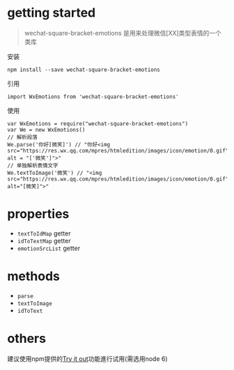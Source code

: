 # getting started

> wechat-square-bracket-emotions 是用来处理微信[XX]类型表情的一个类库

安装
```
npm install --save wechat-square-bracket-emotions
```
引用
```
import WxEmotions from 'wechat-square-bracket-emotions'
```
使用
```
var WxEmotions = require("wechat-square-bracket-emotions")
var We = new WxEmotions()
// 解析段落
We.parse('你好[微笑]') // "你好<img src="https://res.wx.qq.com/mpres/htmledition/images/icon/emotion/0.gif" alt = "['微笑']">"
// 单独解析表情文字
We.textToImage('微笑') // "<img src="https://res.wx.qq.com/mpres/htmledition/images/icon/emotion/0.gif" alt="[微笑]">"
```

# properties

+ `textToIdMap` getter
+ `idToTextMap` getter
+ `emotionSrcList` getter

# methods

+ `parse`
+ `textToImage`
+ `idToText`

# others

建议使用npm提供的[Try it out](https://runkit.com/npm/wechat-square-bracket-emotions)功能進行试用(需选用node 6)